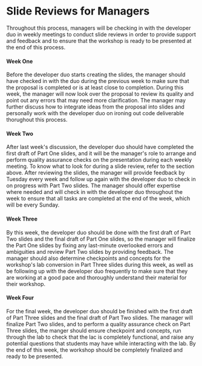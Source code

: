 # Slide Reviews for Managers

Throughout this process, managers will be checking in with the developer duo in weekly meetings to conduct slide reviews in order to provide support and feedback and to ensure that the workshop is ready to be presented at the end of this process.

#### Week One

Before the developer duo starts creating the slides, the manager should have checked in with the duo during the previous week to make sure that the proposal is completed or is at least close to completion. During this week, the manager will now look over the proposal to review its quality and point out any errors that may need more clarification. The manager may further discuss how to integrate ideas from the proposal into slides and personally work with the developer duo on ironing out code deliverable thorughout this process.

#### Week Two

After last week's discussion, the developer duo should have completed the first draft of Part One slides, and it will be the manager's role to arrange and perform quality assurance checks on the presentation during each weekly meeting. To know what to look for during a slide review, refer to the section above. After reviewing the slides, the manager will provide feedback by Tuesday every week and follow up again with the developer duo to check in on progress with Part Two slides. The manager should offer expertise where needed and will check in with the developer duo throughout the week to ensure that all tasks are completed at the end of the week, which will be every Sunday.

#### Week Three

By this week, the developer duo should be done with the first draft of Part Two slides and the final draft of Part One slides, so the manager will finalize the Part One slides by fixing any last-minute overlooked errors and ambiguities and review Part Two slides by providing feedback. The manager should also determine checkpoints and concepts for the workshop's lab conversion in Part Three slides during this week, as well as be following up with the developer duo frequently to make sure that they are working at a good pace and thoroughly understand their material for their workshop.

#### Week Four

For the final week, the developer duo should be finished with the first draft of Part Three slides and the final draft of Part Two slides. The manager will finalize Part Two slides, and to perform a quality assurance check on Part Three slides, the manger should ensure checkpoint and concepts, run through the lab to check that the lac is completely functional, and raise any potential questions that students may have while interacting with the lab. By the end of this week, the workshop should be completely finalized and ready to be presented.

